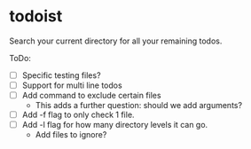 # todoist
Search your current directory for all your remaining todos.

ToDo:
- [ ] Specific testing files?
- [ ] Support for multi line todos
- [ ] Add command to exclude certain files
  - This adds a further question: should we add arguments?
- [ ] Add -f flag to only check 1 file.
- [ ] Add -l flag for how many directory levels it can go.
  - Add files to ignore?